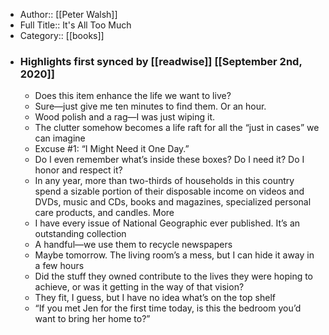 - Author:: [[Peter Walsh]]
- Full Title:: It's All Too Much
- Category:: [[books]]
- ### Highlights first synced by [[readwise]] [[September 2nd, 2020]]
    - Does this item enhance the life we want to live? 
    - Sure—just give me ten minutes to find them. Or an hour. 
    - Wood polish and a rag—I was just wiping it. 
    - The clutter somehow becomes a life raft for all the “just in cases” we can imagine 
    - Excuse #1: “I Might Need it One Day.” 
    - Do I even remember what’s inside these boxes? Do I need it? Do I honor and respect it? 
    - In any year, more than two-thirds of households in this country spend a sizable portion of their disposable income on videos and DVDs, music and CDs, books and magazines, specialized personal care products, and candles. More 
    - I have every issue of National Geographic ever published. It’s an outstanding collection 
    - A handful—we use them to recycle newspapers 
    - Maybe tomorrow. The living room’s a mess, but I can hide it away in a few hours 
    - Did the stuff they owned contribute to the lives they were hoping to achieve, or was it getting in the way of that vision? 
    - They fit, I guess, but I have no idea what’s on the top shelf 
    - “If you met Jen for the first time today, is this the bedroom you’d want to bring her home to?” 
